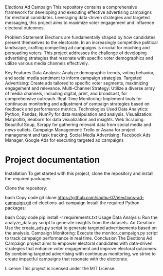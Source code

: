 Elections Ad Campaign
This repository contains a comprehensive framework for developing and executing effective advertising campaigns for electoral candidates. Leveraging data-driven strategies and targeted messaging, this project aims to maximize voter engagement and influence electoral outcomes.

Problem Statement
Elections are fundamentally shaped by how candidates present themselves to the electorate. In an increasingly competitive political landscape, crafting compelling ad campaigns is crucial for reaching and persuading voters. This project addresses the challenge of developing advertising strategies that resonate with specific voter demographics and utilize various media channels effectively.

Key Features
Data Analysis: Analyze demographic trends, voting behavior, and social media sentiment to inform campaign strategies.
Targeted Advertising: Create ads tailored to specific voter segments, maximizing engagement and relevance.
Multi-Channel Strategy: Utilize a diverse array of media channels, including digital, print, and broadcast, for comprehensive outreach.
Real-Time Monitoring: Implement tools for continuous monitoring and adjustment of campaign strategies based on feedback and performance metrics.
Technologies Used
Data Analytics: Python, Pandas, NumPy for data manipulation and analysis.
Visualization: Matplotlib, Seaborn for data visualization and insights.
Web Scraping: Beautiful Soup, Scrapy for gathering relevant data from social media and news outlets.
Campaign Management: Trello or Asana for project management and task tracking.
Social Media Advertising: Facebook Ads Manager, Google Ads for executing targeted ad campaigns
# Project documentation
Installation
To get started with this project, clone the repository and install the required packages:

Clone the repository:

bash
Copy code
git clone https://github.com/sadhu-07/elections-ad-campaign.git
cd elections-ad-campaign
Install the required Python packages:

bash
Copy code
pip install -r requirements.txt
Usage
Data Analysis: Run the analyze_data.py script to generate insights from the datasets.
Ad Creation: Use the create_ads.py script to generate targeted advertisements based on the analysis.
Campaign Monitoring: Execute the monitor_campaign.py script to track campaign performance in real time.
Conclusion
The Elections Ad Campaign project aims to empower electoral candidates with data-driven strategies that enhance voter engagement and improve electoral outcomes. By combining targeted advertising with continuous monitoring, we strive to create impactful campaigns that resonate with the electorate.

License
This project is licensed under the MIT License.
